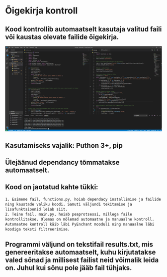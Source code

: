# Õigekirja kontroll

## Kood kontrollib automaatselt kasutaja valitud faili või kaustas olevate failide õigekirja.
![Kood](images/code.png)
## Kasutamiseks vajalik: Puthon 3+, pip
## Ülejäänud dependancy tõmmatakse automaatselt.
## Kood on jaotatud kahte tükki:
    1. Esimene fail, functions.py, hoiab dependacy installimise ja failide ning kaustade valiku koodi. Samuti väljundi tekitamise ja lisafunktsioonid leiab siit.
    2. Teine fail, main.py, hoiab peaprotsessi, millega faile kontrollitakse. Olemas on mõlemad automaatne ja manuaalne kontroll. Automaatne kontroll käib läbi PyEnchant mooduli ning manuaalne läbi koodiga teksti filtreerimise.
## Programmi väljund on tekstifail results.txt, mis genereeritakse automaatselt, kuhu kirjutatakse valed sõnad ja millisest failist neid võimalik leida on. Juhul kui sõnu pole jääb fail tühjaks.
